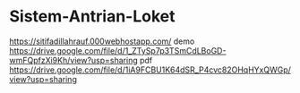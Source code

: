 # Sistem-Antrian-Loket
https://sitifadillahrauf.000webhostapp.com/
demo https://drive.google.com/file/d/1_ZTySp7p3TSmCdLBoGD-wmFQpfzXi9Kh/view?usp=sharing
pdf https://drive.google.com/file/d/1iA9FCBU1K64dSR_P4cvc82OHqHYxQWGp/view?usp=sharing
